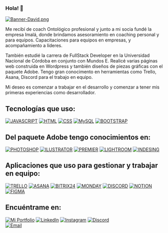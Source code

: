 ### Hola! 👋

[![Banner-David.png](https://i.postimg.cc/cJHdbBrM/Banner-David.png)](https://postimg.cc/cvpqKY7r)



Me recibí de coach Ontológico profesional y junto a mi socia fundé la empresa Imalá, donde brindamos asesoramiento en coaching personal y para equipos. Capacitaciones para equipos en empresas, y acompañamiento a líderes.

También estudié la carrera de FullStack Developer en la Universidad Nacional de Córdoba en conjunto con Mundos E.
Realicé varias páginas web construida en Wordpress y también diseños de piezas gráficas con el paquete Adobe. 
Tengo gran conocimento en herramientas como Trello, Asana, Discord para el trabajo en equipo.

Mi deseo es comenzar a trabajar en el desarrollo y comenzar a tener mis primeras experiencias como desarrollador.

## Tecnologías que uso:

[![JAVASCRIPT](https://img.shields.io/badge/JAVASCRIPT-F7DF1E?style=for-the-badge&logo=html&logoColor=white&labelColor=E34F26)]()
[![HTML](https://img.shields.io/badge/HTML-E34F26?style=for-the-badge&logo=html&logoColor=white&labelColor=E34F26)]()
[![CSS](https://img.shields.io/badge/CSS-1572B6?style=for-the-badge&logo=html&logoColor=white&labelColor=1572B6)]()
[![MySQL](https://img.shields.io/badge/MySQL-4479A1?style=for-the-badge&logo=html&logoColor=white&labelColor=26557c)]()
[![BOOTSTRAP](https://img.shields.io/badge/BOOTSTRAP-7952B3?style=for-the-badge&logo=html&logoColor=white&labelColor=7952B3)]()

## Del paquete Adobe tengo conocimientos en:

[![PHOTOSHOP](https://img.shields.io/badge/PHOTOSHOP-31A8FF?style=for-the-badge&logo=html&logoColor=white&labelColor=7952B3)]()
[![ILUSTRATOR](https://img.shields.io/badge/ILUSTRATOR-FF9A00?style=for-the-badge&logo=html&logoColor=white&labelColor=7952B3)]()
[![PREMIER](https://img.shields.io/badge/PREMIER-9999FF?style=for-the-badge&logo=html&logoColor=white&labelColor=7952B3)]()
[![LIGHTROOM](https://img.shields.io/badge/LIGHTROOM-31A8FF?style=for-the-badge&logo=html&logoColor=white&labelColor=7952B3)]()
[![INDESING](https://img.shields.io/badge/INDESING-FF3366?style=for-the-badge&logo=html&logoColor=white&labelColor=7952B3)]()

## Aplicaciones que uso para gestionar y trabajar en equipo:

[![TRELLO](https://img.shields.io/badge/TRELLO-0052CC?style=for-the-badge&logo=html&logoColor=white&labelColor=7952B3)]()
[![ASANA](https://img.shields.io/badge/ASANA-F06A6A?style=for-the-badge&logo=html&logoColor=white&labelColor=7952B3)]()
[![BITRIX24](https://img.shields.io/badge/BITRIX24-32C0F6?style=for-the-badge&logo=html&logoColor=white&labelColor=7952B3)]()
[![MONDAY](https://img.shields.io/badge/MONDAY-e2445c?style=for-the-badge&logo=html&logoColor=white&labelColor=7952B3)]()
[![DISCORD](https://img.shields.io/badge/DISCORD-5865F2?style=for-the-badge&logo=html&logoColor=white&labelColor=7952B3)]()
[![NOTION](https://img.shields.io/badge/NOTION-000000?style=for-the-badge&logo=html&logoColor=white&labelColor=7952B3)]()
[![FIGMA](https://img.shields.io/badge/FIGMA-F24E1E?style=for-the-badge&logo=html&logoColor=white&labelColor=7952B3)]()



















## Encuéntrame en:

[![Mi Portfolio](https://img.shields.io/badge/web-davidtello.com.ar-14a1f0?style=for-the-badge&logo=dev.to&logoColor=white&labelColor=101010)](https://davidtello.com.ar)
[![LinkedIn](https://img.shields.io/badge/LinkedIn-davidtello2502-0077B5?style=for-the-badge&logo=linkedin&logoColor=white&labelColor=101010)](https://www.linkedin.com/in/davidtello2502/)
[![Instagram](https://img.shields.io/badge/Instagram-@che_david25-E4405F?style=for-the-badge&logo=instagram&logoColor=white&labelColor=101010)](https://instagram.com/che_david25)
[![Discord](https://img.shields.io/badge/Discord-chedavid25-5865F2?style=for-the-badge&logo=discord&logoColor=white&labelColor=101010)](https://discord.com/users/Che%20David#1001)
</br>
[![Email](https://img.shields.io/badge/davidtello2502@gmail.com-email_personal-D14836?style=for-the-badge&logo=gmail&logoColor=white&labelColor=101010)](mailto:davidtello2502@gmail.com)










